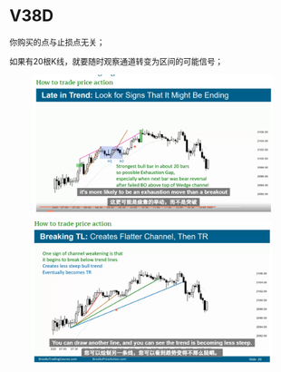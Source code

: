 # V38D

你购买的点与止损点无关；

如果有20根K线，就要随时观察通道转变为区间的可能信号；

<figure><img src=".gitbook/assets/V38D01.png" alt=""><figcaption></figcaption></figure>

<figure><img src=".gitbook/assets/V38D02.png" alt=""><figcaption></figcaption></figure>
